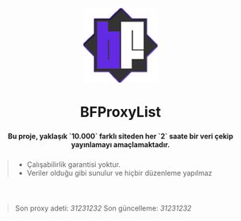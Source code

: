 <div align="center">
  <img height="150" src="https://raw.githubusercontent.com/bfservices/bf/main/bf.png"  />
</div>

###

<h1 align="center">BFProxyList</h1>

###

<h4 align="center">Bu proje, yaklaşık `10.000` farklı siteden her `2` saate bir veri çekip yayınlamayı amaçlamaktadır.</h4>

###
> - Çalışabilirlik garantisi yoktur.
> - Veriler olduğu gibi sunulur ve hiçbir düzenleme yapılmaz

<br clear="both">

###
> Son proxy adeti: <em><i> 31231232 </i></em> 
> Son güncelleme: <em><i> 31231232 </i></em> 

###
